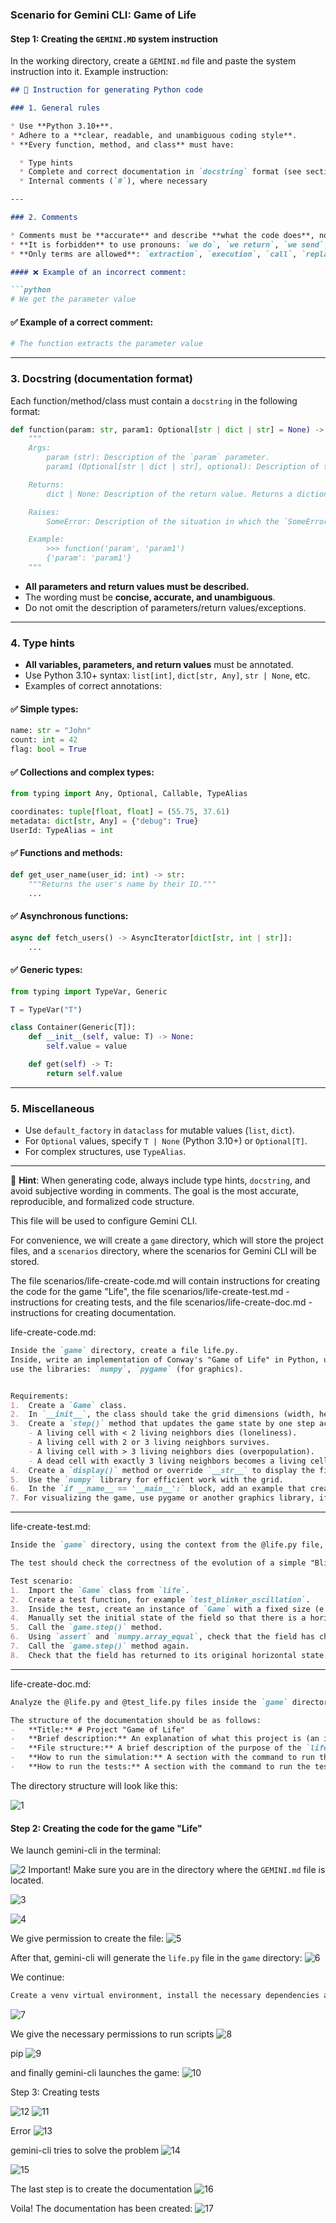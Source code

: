 ### **Scenario for Gemini CLI: Game of Life**

#### **Step 1: Creating the `GEMINI.MD` system instruction**
In the working directory, create a `GEMINI.md` file and paste the system instruction into it. Example instruction:
```markdown
## 📘 Instruction for generating Python code

### 1. General rules

* Use **Python 3.10+**.
* Adhere to a **clear, readable, and unambiguous coding style**.
* **Every function, method, and class** must have:

  * Type hints
  * Complete and correct documentation in `docstring` format (see section 3)
  * Internal comments (`#`), where necessary

---

### 2. Comments

* Comments must be **accurate** and describe **what the code does**, not "what we are doing".
* **It is forbidden** to use pronouns: `we do`, `we return`, `we send`, `we go` and so on.
* **Only terms are allowed**: `extraction`, `execution`, `call`, `replacement`, `check`, `sending`, `The function performs`, `The function changes the value`, etc.

#### ❌ Example of an incorrect comment:

```python
# We get the parameter value
```

#### ✅ Example of a correct comment:

```python
# The function extracts the parameter value
```

---

### 3. Docstring (documentation format)

Each function/method/class must contain a `docstring` in the following format:

```python
def function(param: str, param1: Optional[str | dict | str] = None) -> dict | None:
    """
    Args:
        param (str): Description of the `param` parameter.
        param1 (Optional[str | dict | str], optional): Description of the `param1` parameter. Defaults to `None`.

    Returns:
        dict | None: Description of the return value. Returns a dictionary or `None`.

    Raises:
        SomeError: Description of the situation in which the `SomeError` exception occurs.

    Example:
        >>> function('param', 'param1')
        {'param': 'param1'}
    """
```

* **All parameters and return values must be described.**
* The wording must be **concise, accurate, and unambiguous**.
* Do not omit the description of parameters/return values/exceptions.

---

### 4. Type hints

* **All variables, parameters, and return values** must be annotated.
* Use Python 3.10+ syntax: `list[int]`, `dict[str, Any]`, `str | None`, etc.
* Examples of correct annotations:

#### ✅ Simple types:

```python
name: str = "John"
count: int = 42
flag: bool = True
```

#### ✅ Collections and complex types:

```python
from typing import Any, Optional, Callable, TypeAlias

coordinates: tuple[float, float] = (55.75, 37.61)
metadata: dict[str, Any] = {"debug": True}
UserId: TypeAlias = int
```

#### ✅ Functions and methods:

```python
def get_user_name(user_id: int) -> str:
    """Returns the user's name by their ID."""
    ...
```

#### ✅ Asynchronous functions:

```python
async def fetch_users() -> AsyncIterator[dict[str, int | str]]:
    ...
```

#### ✅ Generic types:

```python
from typing import TypeVar, Generic

T = TypeVar("T")

class Container(Generic[T]):
    def __init__(self, value: T) -> None:
        self.value = value

    def get(self) -> T:
        return self.value
```

---

### 5. Miscellaneous

* Use `default_factory` in `dataclass` for mutable values (`list`, `dict`).
* For `Optional` values, specify `T | None` (Python 3.10+) or `Optional[T]`.
* For complex structures, use `TypeAlias`.

---

📌 **Hint**: When generating code, always include type hints, `docstring`, and avoid subjective wording in comments. The goal is the most accurate, reproducible, and formalized code structure.



This file will be used to configure Gemini CLI.

For convenience, we will create a `game` directory, which will store the project files, and a `scenarios` directory, where the scenarios for Gemini CLI will be stored.

The file scenarios/life-create-code.md will contain instructions for creating the code for the game "Life",
the file scenarios/life-create-test.md - instructions for creating tests,
and the file scenarios/life-create-doc.md - instructions for creating documentation.

life-create-code.md:
```markdown
Inside the `game` directory, create a file life.py.
Inside, write an implementation of Conway's "Game of Life" in Python, using an object-oriented approach.
use the libraries: `numpy`, `pygame` (for graphics).


Requirements:
1.  Create a `Game` class.
2.  In `__init__`, the class should take the grid dimensions (width, height) and create a random initial field.
3.  Create a `step()` method that updates the game state by one step according to the rules:
    - A living cell with < 2 living neighbors dies (loneliness).
    - A living cell with 2 or 3 living neighbors survives.
    - A living cell with > 3 living neighbors dies (overpopulation).
    - A dead cell with exactly 3 living neighbors becomes a living cell (birth).
4.  Create a `display()` method or override `__str__` to display the field in the console. Use symbols, for example '■' for a living cell and ' ' for a dead cell.
5.  Use the `numpy` library for efficient work with the grid.
6.  In the `if __name__ == '__main__':` block, add an example that creates a game, and in a loop, runs a simulation with a small delay between steps.
7. For visualizing the game, use pygame or another graphics library, if possible.
```

---

life-create-test.md:
```markdown
Inside the `game` directory, using the context from the @life.py file, create a file with tests test_life.py. Use the pytest framework.

The test should check the correctness of the evolution of a simple "Blinker" oscillator (three cells in a row).

Test scenario:
1.  Import the `Game` class from `life`.
2.  Create a test function, for example `test_blinker_oscillation`.
3.  Inside the test, create an instance of `Game` with a fixed size (e.g., 5x5).
4.  Manually set the initial state of the field so that there is a horizontal line of three living cells (Blinker) in the center.
5.  Call the `game.step()` method.
6.  Using `assert` and `numpy.array_equal`, check that the field has changed to a vertical line of three cells.
7.  Call the `game.step()` method again.
8.  Check that the field has returned to its original horizontal state.
```

---

life-create-doc.md:
```markdown
Analyze the @life.py and @test_life.py files inside the `game` directory and, based on them, create a documentation file doc.md.

The structure of the documentation should be as follows:
-   **Title:** # Project "Game of Life"
-   **Brief description:** An explanation of what this project is (an implementation of Conway's cellular automaton).
-   **File structure:** A brief description of the purpose of the `life.py` and `test_life.py` files.
-   **How to run the simulation:** A section with the command to run the main file (`python life.py`).
-   **How to run the tests:** A section with the command to run the tests (`pip install pytest numpy`, and then `pytest`).
```

The directory structure will look like this:

![1](assets/gemini_cli_3/1.png)

#### **Step 2: Creating the code for the game "Life"**

We launch gemini-cli in the terminal:

![2](assets/gemini_cli_3/2.png)
Important! Make sure you are in the directory where the `GEMINI.md` file is located.

![3](assets/gemini_cli_3/3.png)

![4](assets/gemini_cli_3/4.png)

We give permission to create the file:
![5](assets/gemini_cli_3/5.png)

After that, gemini-cli will generate the `life.py` file in the `game` directory:
![6](assets/gemini_cli_3/6.png)

We continue:
```bash
Create a venv virtual environment, install the necessary dependencies and run the game code    
```

![7](assets/gemini_cli_3/7.png)

We give the necessary permissions to run scripts
![8](assets/gemini_cli_3/8.png)

pip
![9](assets/gemini_cli_3/9.png)

and finally gemini-cli launches the game:
![10](assets/gemini_cli_3/10.png)

Step 3: Creating tests

![12](assets/gemini_cli_3/12.png)
![11](assets/gemini_cli_3/11.png)

Error
![13](assets/gemini_cli_3/13.png)

gemini-cli tries to solve the problem
![14](assets/gemini_cli_3/14.png)

![15](assets/gemini_cli_3/15.png)

The last step is to create the documentation
![16](assets/gemini_cli_3/16.png)

Voila! The documentation has been created:
![17](assets/gemini_cli_3/17.png)